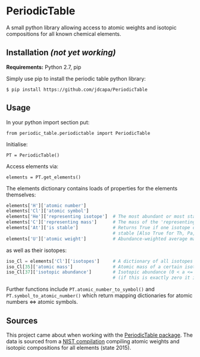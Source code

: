 PeriodicTable
======================

A small python library allowing access to atomic weights and isotopic
 compositions for all known chemical elements.

Installation *(not yet working)*
------------

**Requirements:** Python 2.7, pip

Simply use pip to install the periodic table python library:

    $ pip install https://github.com/jdcapa/PeriodicTable

Usage
-----

In your python import section put:

`from periodic_table.periodictable import PeriodicTable`

Initialise:

`PT = PeriodicTable()`

Access elements via:

`elements = PT.get_elements()`

The elements dictionary contains loads of properties for the elements
 themselves:

```python
elements['H']['atomic number'] 
elements['Cl']['atomic symbol'] 
elements['He']['representing isotope']  # The most abundant or most stable isotope  
elements['C']['representing mass']      # The mass of the 'representing' isotope
elements['At']['is stable']             # Returns True if one isotope of this element is 
                                        # stable [Also True for Th, Pa, U]
elements['U']['atomic weight']          # Abundance-weighted average mass of the stable isotopes
```
as well as their isotopes:

```python
iso_Cl = elements['Cl']['isotopes']     # A dictionary of all isotopes
iso_Cl[35]['atomic mass']               # Atomic mass of a certain isotope
iso_Cl[37]['isotopic abundance']        # Isotopic abundance (0 < a <= 1)
                                        # (if this is exactly zero it is unstable)
```

Further functions include ``PT.atomic_number_to_symbol()`` and 
 ``PT.symbol_to_atomic_number()`` which return mapping dictionaries for 
 atomic numbers <=> atomic symbols.


Sources
-------

This project came about when working with the
[PeriodicTable package](http://www.reflectometry.org/danse/elements.html).
The data is sourced from a
[NIST compilation](http://www.nist.gov/pml/data/comp.cfm)
compiling atomic weights and isotopic compositions for all elements
(state 2015).

